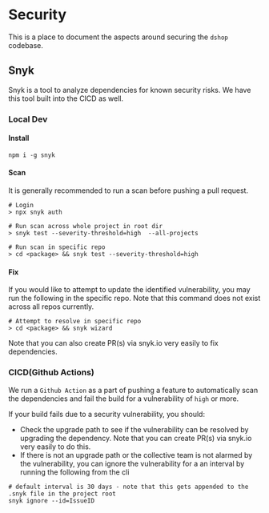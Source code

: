 # Security
This is a place to document the aspects around securing the `dshop` codebase.

## Snyk
Snyk is a tool to analyze dependencies for known security risks. We have this tool built into the CICD as well.

### Local Dev

#### Install
`npm i -g snyk`

#### Scan
It is generally recommended to run a scan before pushing a pull request.
```
# Login
> npx snyk auth

# Run scan across whole project in root dir
> snyk test --severity-threshold=high  --all-projects

# Run scan in specific repo
> cd <package> && snyk test --severity-threshold=high
```

#### Fix
If you would like to attempt to update the identified vulnerability, you may run the following in the specific repo. Note that this command does not exist across all repos currently.
```
# Attempt to resolve in specific repo
> cd <package> && snyk wizard
```

Note that you can also create PR(s) via snyk.io very easily to fix dependencies.


### CICD(Github Actions)
We run a `Github Action` as a part of pushing a feature to automatically scan the dependencies and fail the build for a vulnerability of `high` or more.

If your build fails due to a security vulnerability, you should:
- Check the upgrade path to see if the vulnerability can be resolved by upgrading the dependency. Note that you can create PR(s) via snyk.io very easily to do this.
- If there is not an upgrade path or the collective team is not alarmed by the vulnerability, you can ignore the vulnerability for a an interval by running the following from the cli 
```
# default interval is 30 days - note that this gets appended to the .snyk file in the project root
snyk ignore --id=IssueID
```